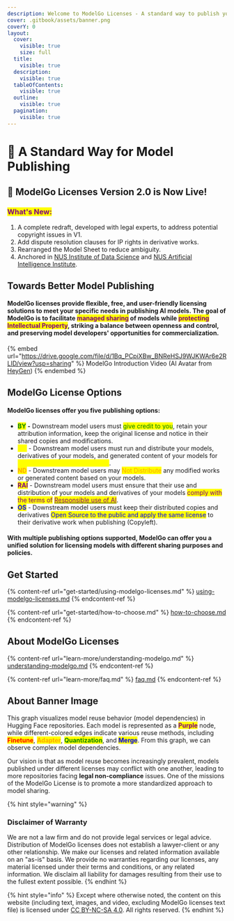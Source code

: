 ```yaml
---
description: Welcome to ModelGo Licenses - A standard way to publish your AI models.
cover: .gitbook/assets/banner.png
coverY: 0
layout:
  cover:
    visible: true
    size: full
  title:
    visible: true
  description:
    visible: true
  tableOfContents:
    visible: true
  outline:
    visible: true
  pagination:
    visible: true
---
```


# 👋 A Standard Way for Model Publishing

## 📣 ModelGo Licenses Version 2.0 is Now Live!

### <mark style="color:purple;">**What's New:**</mark>&#x20;

1. A complete redraft, developed with legal experts, to address potential copyright issues in V1.
2. &#x20;Add dispute resolution clauses for IP rights in derivative works.
3. Rearranged the Model Sheet to reduce ambiguity.
4. Anchored in [NUS Institute of Data Science](https://ids.nus.edu.sg)  and [NUS Artificial Intelligence Institute](https://ai.nus.edu.sg/).

## Towards Better Model Publishing

#### **ModelGo licenses** provide flexible, free, and user-friendly licensing solutions to meet your specific needs in publishing AI models. The goal of ModelGo is to facilitate <mark style="color:purple;">managed sharing</mark> of  models while <mark style="color:purple;">protecting Intellectual Property</mark>, striking a balance between openness and control, and preserving model developers' opportunities for commercialization.



{% embed url="https://drive.google.com/file/d/1Bq_PCpiXBw_BNReHSJ9WJKWAr6e2RLID/view?usp=sharing" %}
ModelGo Introduction Video (AI Avatar from [HeyGen](https://www.heygen.com))
{% endembed %}

## ModelGo License Options&#x20;

#### ModelGo licenses offer you five publishing options:

* <mark style="color:green;">**BY**</mark>**&#x20;-** Downstream model users must <mark style="color:green;">give credit to you</mark>, retain your attribution information, keep the original license and notice in their shared copies and modifications.
* <mark style="color:yellow;">**NC**</mark> - Downstream model users must run and distribute your models, derivatives of your models, and generated content of your models for <mark style="color:yellow;">Non-Commercial purposes only</mark>.
* <mark style="color:orange;">**ND**</mark> - Downstream model users may <mark style="color:orange;">Not Distribute</mark> any modified works or generated content based on your models.
* <mark style="color:purple;">**RAI**</mark> - Downstream model users must ensure that their use and distribution of your models and derivatives of your models <mark style="color:purple;">comply with the terms of</mark> [<mark style="color:purple;">Responsible use of AI</mark>](https://www.licenses.ai/).
* <mark style="color:blue;">**OS**</mark> - Downstream model users must keep their distributed copies and derivatives <mark style="color:blue;">Open Source to the public and apply the same license</mark> to their derivative work when publishing (Copyleft).

#### With multiple publishing options supported, ModelGo can offer you a unified solution for licensing models with different sharing purposes and policies.

## Get Started

{% content-ref url="get-started/using-modelgo-licenses.md" %}
[using-modelgo-licenses.md](get-started/using-modelgo-licenses.md)
{% endcontent-ref %}

{% content-ref url="get-started/how-to-choose.md" %}
[how-to-choose.md](get-started/how-to-choose.md)
{% endcontent-ref %}

## About ModelGo Licenses

{% content-ref url="learn-more/understanding-modelgo.md" %}
[understanding-modelgo.md](learn-more/understanding-modelgo.md)
{% endcontent-ref %}

{% content-ref url="learn-more/faq.md" %}
[faq.md](learn-more/faq.md)
{% endcontent-ref %}

## About Banner Image

This graph visualizes model reuse behavior (model dependencies) in Hugging Face repositories. Each model is represented as a <mark style="color:purple;">**Purple**</mark> node, while different-colored edges indicate various reuse methods, including <mark style="color:red;">**Finetune**</mark>, <mark style="color:orange;">**Adapter**</mark>, <mark style="color:green;">**Quantization**</mark>, and <mark style="color:blue;">**Merge**</mark>. From this graph, we can observe complex model dependencies.

Our vision is that as model reuse becomes increasingly prevalent, models published under different  licenses may conflict with one another, leading to more repositories facing **legal non-compliance** issues. One of the missions of the ModelGo License is to promote a more standardized approach to model sharing.

{% hint style="warning" %}
### Disclaimer of Warranty

We are not a law firm and do not provide legal services or legal advice. Distribution of ModelGo licenses does not establish a lawyer-client or any other relationship. We make our licenses and related information available on an "as-is" basis. We provide no warranties regarding our licenses, any material licensed under their terms and conditions, or any related information. We disclaim all liability for damages resulting from their use to the fullest extent possible.
{% endhint %}

{% hint style="info" %}
Except where otherwise noted, the content on this website (including text, images, and video, excluding ModelGo licenses text file) is licensed under [CC BY-NC-SA 4.0](https://creativecommons.org/licenses/by-nc-sa/4.0/deed.en). All rights reserved.
{% endhint %}

